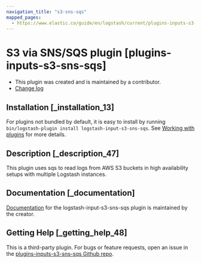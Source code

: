 ```yaml
---
navigation_title: "s3-sns-sqs"
mapped_pages:
  - https://www.elastic.co/guide/en/logstash/current/plugins-inputs-s3-sns-sqs.html
---
```


# S3 via SNS/SQS plugin [plugins-inputs-s3-sns-sqs]


* This plugin was created and is maintained by a contributor.
* [Change log](https://github.com/cherweg/logstash-input-s3-sns-sqs/blob/master/CHANGELOG.md)

## Installation [_installation_13]

For plugins not bundled by default, it is easy to install by running `bin/logstash-plugin install logstash-input-s3-sns-sqs`. See [Working with plugins](https://www.elastic.co/guide/en/logstash/current/working-with-plugins.html) for more details.


## Description [_description_47]

This plugin uses sqs to read logs from AWS S3 buckets in high availability setups with multiple Logstash instances.


## Documentation [_documentation]

[ Documentation](https://github.com/cherweg/logstash-input-s3-sns-sqs/blob/master/docs/index.asciidoc) for the logstash-input-s3-sns-sqs plugin is maintained by the creator.


## Getting Help [_getting_help_48]

This is a third-party plugin. For bugs or feature requests, open an issue in the [plugins-inputs-s3-sns-sqs Github repo](https://github.com/cherweg/logstash-input-s3-sns-sqs).


